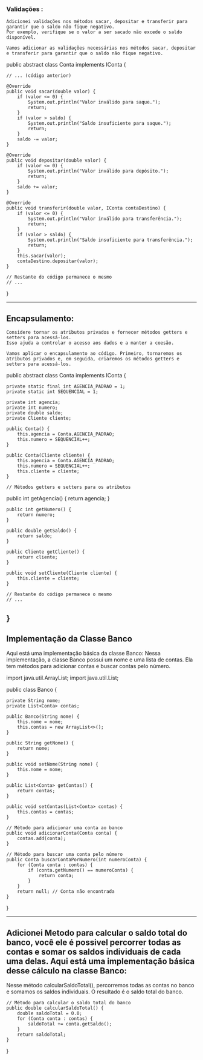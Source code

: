 ### Validações :

    Adicionei validações nos métodos sacar, depositar e transferir para garantir que o saldo não fique negativo.
    Por exemplo, verifique se o valor a ser sacado não excede o saldo disponível.

    Vamos adicionar as validações necessárias nos métodos sacar, depositar e transferir para garantir que o saldo não fique negativo. 

public abstract class Conta implements IConta {

    // ... (código anterior)

    @Override
    public void sacar(double valor) {
        if (valor <= 0) {
            System.out.println("Valor inválido para saque.");
            return;
        }
        if (valor > saldo) {
            System.out.println("Saldo insuficiente para saque.");
            return;
        }
        saldo -= valor;
    }

    @Override
    public void depositar(double valor) {
        if (valor <= 0) {
            System.out.println("Valor inválido para depósito.");
            return;
        }
        saldo += valor;
    }

    @Override
    public void transferir(double valor, IConta contaDestino) {
        if (valor <= 0) {
            System.out.println("Valor inválido para transferência.");
            return;
        }
        if (valor > saldo) {
            System.out.println("Saldo insuficiente para transferência.");
            return;
        }
        this.sacar(valor);
        contaDestino.depositar(valor);
    }

    // Restante do código permanece o mesmo
    // ...
}



---------------------------------------------------------------------------------------------------------------------------------------------------------------
## Encapsulamento:

    Considere tornar os atributos privados e fornecer métodos getters e setters para acessá-los.
    Isso ajuda a controlar o acesso aos dados e a manter a coesão.

    Vamos aplicar o encapsulamento ao código. Primeiro, tornaremos os atributos privados e, em seguida, criaremos os métodos getters e setters para acessá-los.  

public abstract class Conta implements IConta {

    private static final int AGENCIA_PADRAO = 1;
    private static int SEQUENCIAL = 1;

    private int agencia;
    private int numero;
    private double saldo;
    private Cliente cliente;

    public Conta() {
        this.agencia = Conta.AGENCIA_PADRAO;
        this.numero = SEQUENCIAL++;
    }

    public Conta(Cliente cliente) {
        this.agencia = Conta.AGENCIA_PADRAO;
        this.numero = SEQUENCIAL++;
        this.cliente = cliente;
    }

    // Métodos getters e setters para os atributos

public int getAgencia() {
        return agencia;
    }

    public int getNumero() {
        return numero;
    }

    public double getSaldo() {
        return saldo;
    }

    public Cliente getCliente() {
        return cliente;
    }

    public void setCliente(Cliente cliente) {
        this.cliente = cliente;
    }

    // Restante do código permanece o mesmo
    // ...
}
-------------------------------------------------------------------------------------------------------------------------------------------------------------
## Implementação da Classe Banco

Aqui está uma implementação básica da classe Banco:
Nessa implementação, a classe Banco possui um nome e uma lista de contas. Ela tem métodos para adicionar contas e buscar contas pelo número.

import java.util.ArrayList;
import java.util.List;

public class Banco {

    private String nome;
    private List<Conta> contas;

    public Banco(String nome) {
        this.nome = nome;
        this.contas = new ArrayList<>();
    }

    public String getNome() {
        return nome;
    }

    public void setNome(String nome) {
        this.nome = nome;
    }

    public List<Conta> getContas() {
        return contas;
    }

    public void setContas(List<Conta> contas) {
        this.contas = contas;
    }

    // Método para adicionar uma conta ao banco
    public void adicionarConta(Conta conta) {
        contas.add(conta);
    }

    // Método para buscar uma conta pelo número
    public Conta buscarContaPorNumero(int numeroConta) {
        for (Conta conta : contas) {
            if (conta.getNumero() == numeroConta) {
                return conta;
            }
        }
        return null; // Conta não encontrada
    }
}



-------------------------------------------------------------------------------------------------------------------------------------------------------------

## Adicionei Metodo para calcular o saldo total do banco, você ele é possivel percorrer todas as contas e somar os saldos individuais de cada uma delas. Aqui está uma implementação básica desse cálculo na classe Banco:

Nesse método calcularSaldoTotal(), percorremos todas as contas no banco e somamos os saldos individuais. O resultado é o saldo total do banco.

    // Método para calcular o saldo total do banco
    public double calcularSaldoTotal() {
        double saldoTotal = 0.0;
        for (Conta conta : contas) {
            saldoTotal += conta.getSaldo();
        }
        return saldoTotal;
    }
}



